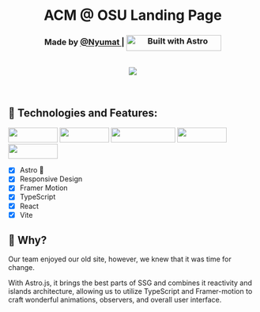 <h1 align="center">ACM @ OSU Landing Page</h1>
<div align="center">
  <h3>
    Made by 
    <a href="https://github.com/nyumat">
      @Nyumat
    </a>
    <span> | </span>
     <a href="https://astro.build"><img src="https://astro.badg.es/v2/built-with-astro/small.svg" alt="Built with Astro" width="192" height="32" align="center"></a>
  </h3>
</div>
<br/>

<div align="center"><img src="https://res.cloudinary.com/dkosoobf7/image/upload/v1696379199/pf/acm_site.png"></img></div>
<br/>
<br/>

## 🚀 Technologies and Features:

<div>
  <img width="100" height="30" src="https://badges.aleen42.com/src/node.svg">
  <img width="100" height="30" src="https://badges.aleen42.com/src/react.svg">
  <img width="130" height="30" src="https://badges.aleen42.com/src/typescript.svg">
	<img width="100" height="30" src="https://badges.aleen42.com/src/vitejs.svg">
	<img width="100" height="30" src="https://badges.aleen42.com/src/npm.svg">
</div>

- [x] Astro 🚀
- [x] Responsive Design
- [x] Framer Motion
- [x] TypeScript
- [x] React
- [x] Vite

## 📄 Why?

Our team enjoyed our old site, however, we knew that it was time for change. 

With Astro.js, it brings the best parts of SSG and combines it reactivity and islands architecture, allowing us to utilize TypeScript and Framer-motion to 
craft wonderful animations, observers, and overall user interface.
<br/>

